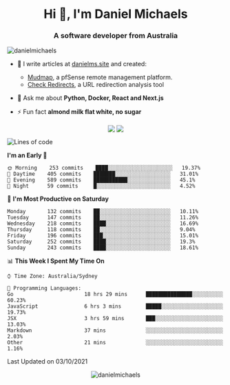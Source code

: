 <h1 align="center">Hi 👋, I'm Daniel Michaels</h1>
<h3 align="center">A software developer from Australia</h3>
<p align="left"> <img src="https://komarev.com/ghpvc/?username=danielmichaels" alt="danielmichaels" /> </p>

- 📝 I write articles at [danielms.site](https://danielms.site?ref=danielmichaels-github) and created:
    - [Mudmap](https://mudmap.io?ref=danielmichaels-github), a pfSense remote management platform.
    - [Check Redirects](https://www.check-redirects.com?ref=danielmichaels-github), a URL redirection analysis tool
- 💬 Ask me about **Python, Docker, React and Next.js**

- ⚡ Fun fact **almond milk flat white, no sugar**

<p align="center">
<a href="https://twitter.com/dansult" target="_blank"><img align="center" src="https://img.shields.io/badge/twitter-%231DA1F2.svg?&style=for-the-badge&logo=twitter&logoColor=white"></a>
<a href="https://linkedin.com/in/daniel-michaels" target="_blank"><img align="center" src="https://img.shields.io/badge/linkedin-%230077B5.svg?&style=for-the-badge&logo=linkedin&logoColor=white"></a>
</p>

<!--START_SECTION:waka-->
![Lines of code](https://img.shields.io/badge/From%20Hello%20World%20I%27ve%20Written-388892%20lines%20of%20code-blue)

**I'm an Early 🐤** 

```text
🌞 Morning    253 commits    ████░░░░░░░░░░░░░░░░░░░░░   19.37% 
🌆 Daytime    405 commits    ███████░░░░░░░░░░░░░░░░░░   31.01% 
🌃 Evening    589 commits    ███████████░░░░░░░░░░░░░░   45.1% 
🌙 Night      59 commits     █░░░░░░░░░░░░░░░░░░░░░░░░   4.52%

```
📅 **I'm Most Productive on Saturday** 

```text
Monday       132 commits    ██░░░░░░░░░░░░░░░░░░░░░░░   10.11% 
Tuesday      147 commits    ██░░░░░░░░░░░░░░░░░░░░░░░   11.26% 
Wednesday    218 commits    ████░░░░░░░░░░░░░░░░░░░░░   16.69% 
Thursday     118 commits    ██░░░░░░░░░░░░░░░░░░░░░░░   9.04% 
Friday       196 commits    ███░░░░░░░░░░░░░░░░░░░░░░   15.01% 
Saturday     252 commits    ████░░░░░░░░░░░░░░░░░░░░░   19.3% 
Sunday       243 commits    ████░░░░░░░░░░░░░░░░░░░░░   18.61%

```


📊 **This Week I Spent My Time On** 

```text
⌚︎ Time Zone: Australia/Sydney

💬 Programming Languages: 
Go                       18 hrs 29 mins      ███████████████░░░░░░░░░░   60.23% 
JavaScript               6 hrs 3 mins        █████░░░░░░░░░░░░░░░░░░░░   19.73% 
JSX                      3 hrs 59 mins       ███░░░░░░░░░░░░░░░░░░░░░░   13.03% 
Markdown                 37 mins             ░░░░░░░░░░░░░░░░░░░░░░░░░   2.03% 
Other                    21 mins             ░░░░░░░░░░░░░░░░░░░░░░░░░   1.16%

```


 Last Updated on 03/10/2021
<!--END_SECTION:waka-->

<p align="center"> <img src="https://github-readme-stats.vercel.app/api?username=danielmichaels&show_icons=true" alt="danielmichaels" /> </p>

